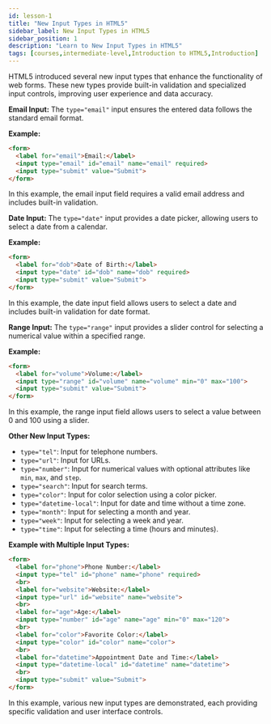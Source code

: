 ```yaml
---
id: lesson-1
title: "New Input Types in HTML5"
sidebar_label: New Input Types in HTML5
sidebar_position: 1
description: "Learn to New Input Types in HTML5"
tags: [courses,intermediate-level,Introduction to HTML5,Introduction]
---   
```


HTML5 introduced several new input types that enhance the functionality of web forms. These new types provide built-in validation and specialized input controls, improving user experience and data accuracy.

**Email Input:**
The `type="email"` input ensures the entered data follows the standard email format.

**Example:**
```html
<form>
  <label for="email">Email:</label>
  <input type="email" id="email" name="email" required>
  <input type="submit" value="Submit">
</form>
```
In this example, the email input field requires a valid email address and includes built-in validation.

**Date Input:**
The `type="date"` input provides a date picker, allowing users to select a date from a calendar.

**Example:**
```html
<form>
  <label for="dob">Date of Birth:</label>
  <input type="date" id="dob" name="dob" required>
  <input type="submit" value="Submit">
</form>
```
In this example, the date input field allows users to select a date and includes built-in validation for date format.

**Range Input:**
The `type="range"` input provides a slider control for selecting a numerical value within a specified range.

**Example:**
```html
<form>
  <label for="volume">Volume:</label>
  <input type="range" id="volume" name="volume" min="0" max="100">
  <input type="submit" value="Submit">
</form>
```
In this example, the range input field allows users to select a value between 0 and 100 using a slider.

**Other New Input Types:**
- `type="tel"`: Input for telephone numbers.
- `type="url"`: Input for URLs.
- `type="number"`: Input for numerical values with optional attributes like `min`, `max`, and `step`.
- `type="search"`: Input for search terms.
- `type="color"`: Input for color selection using a color picker.
- `type="datetime-local"`: Input for date and time without a time zone.
- `type="month"`: Input for selecting a month and year.
- `type="week"`: Input for selecting a week and year.
- `type="time"`: Input for selecting a time (hours and minutes).

**Example with Multiple Input Types:**
```html
<form>
  <label for="phone">Phone Number:</label>
  <input type="tel" id="phone" name="phone" required>
  <br>
  <label for="website">Website:</label>
  <input type="url" id="website" name="website">
  <br>
  <label for="age">Age:</label>
  <input type="number" id="age" name="age" min="0" max="120">
  <br>
  <label for="color">Favorite Color:</label>
  <input type="color" id="color" name="color">
  <br>
  <label for="datetime">Appointment Date and Time:</label>
  <input type="datetime-local" id="datetime" name="datetime">
  <br>
  <input type="submit" value="Submit">
</form>
```
In this example, various new input types are demonstrated, each providing specific validation and user interface controls.
